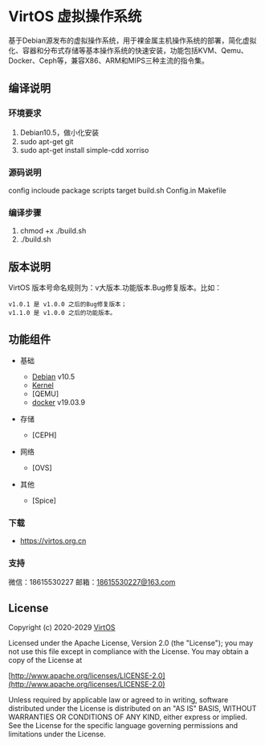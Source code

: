 # VirtOS 虚拟操作系统

基于Debian源发布的虚拟操作系统，用于裸金属主机操作系统的部署，简化虚拟化、容器和分布式存储等基本操作系统的快速安装，功能包括KVM、Qemu、Docker、Ceph等，兼容X86、ARM和MIPS三种主流的指令集。

## 编译说明

### 环境要求

1. Debian10.5，做小化安装
2. sudo apt-get git
3. sudo apt-get install simple-cdd xorriso

### 源码说明

config
incloude
package
scripts
target
build.sh
Config.in
Makefile

### 编译步骤

1. chmod +x ./build.sh
2. ./build.sh

## 版本说明

VirtOS 版本号命名规则为：v大版本.功能版本.Bug修复版本。比如：

```
v1.0.1 是 v1.0.0 之后的Bug修复版本；
v1.1.0 是 v1.0.0 之后的功能版本。
```

## 功能组件

- 基础
  - [Debian](https://www.debian.org/) v10.5
  - [Kernel](https://www.kernel.org/)
  - [QEMU]
  - [docker](https://www.docker.com/) v19.03.9

- 存储
  - [CEPH]
  
- 网络
  - [OVS]
  
- 其他
  - [Spice]


### 下载
- https://virtos.org.cn


### 支持
微信：18615530227
邮箱：18615530227@163.com

## License

Copyright (c) 2020-2029 [VirtOS](http://virtos.org.cn)

Licensed under the Apache License, Version 2.0 (the "License");
you may not use this file except in compliance with the License.
You may obtain a copy of the License at

[http://www.apache.org/licenses/LICENSE-2.0](http://www.apache.org/licenses/LICENSE-2.0)

Unless required by applicable law or agreed to in writing, software
distributed under the License is distributed on an "AS IS" BASIS,
WITHOUT WARRANTIES OR CONDITIONS OF ANY KIND, either express or implied.
See the License for the specific language governing permissions and
limitations under the License.
